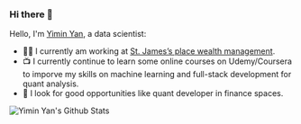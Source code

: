 ### Hi there 👋

Hello, I'm [Yimin Yan](https://www.linkedin.com/in/yimin-y-4baa8320b/), a data scientist:

- 👨‍💼 I currently am working at [St. James’s place wealth management](https://www.sjp.co.uk/).
- 📺 I currently continue to learn some online courses on Udemy/Coursera to imporve my skills on machine learning and full-stack development for quant analysis.
- 👯 I look for good opportunities like quant developer in finance spaces.
<!--
- 👯 I’m looking to collaborate on ...
- 🤔 I’m looking for help with ...
- 💬 Ask me about ...
- 📫 How to reach me: ...
- 😄 Pronouns:
- ⚡ Fun fact: ...
-->
![Yimin Yan's Github Stats](https://github-readme-stats.vercel.app/api?username=karuie&show_icons=true&title_color=fff&icon_color=79ff97&text_color=9f9f9f&bg_color=151515)
